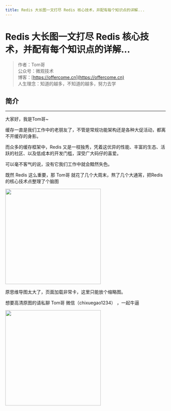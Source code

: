 ```yaml
---
title: Redis 大长图一文打尽 Redis 核心技术，并配有每个知识点的详解...
---
```


# Redis 大长图一文打尽 Redis 核心技术，并配有每个知识点的详解...

> 作者：Tom哥
> <br/>公众号：微观技术
> <br/> 博客：[https://offercome.cn](https://offercome.cn)
> <br/> 人生理念：知道的越多，不知道的越多，努力去学

## 简介

---

大家好，我是Tom哥~

缓存一直是我们工作中的老朋友了，不管是常规功能架构还是各种大促活动，都离不开缓存的身影。

而众多的缓存框架中，Redis 又是一枝独秀，凭着这优异的性能、丰富的生态、活跃的社区、以及低成本的开发门槛，深受广大码仔的喜爱。

可以毫不客气的说，没有它我们工作中就会黯然失色。

既然 Redis 这么重要，那 Tom哥 就花了几个大周末，熬了几个大通宵，把Redis的核心技术点整理了个脑图


<div align="left">
    <img src="https://offercome.cn/images/middleware/redis/2-2.png" width="300px">
</div>

原思维导图太大了，页面加载非常卡，这里只能放个缩略图。

想要高清原图的请私聊 Tom哥 微信（chixuegao1234） ，一起牛逼


<div align="left">
    <img src="https://offercome.cn/images/about/me/Tom哥微信.jpg" width="300px">
</div>








